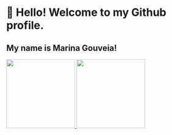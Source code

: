 # 👋 Hello! Welcome to my Github profile.
## My name is Marina Gouveia!

<div>
<a href="https://github.com/Marina-Gouveia">
<img loading="lazy" height="180em" src="https://github-readme-stats.vercel.app/api/top-langs/?username=Marina-Gouveia&layout=compact&langs_count=7&theme=dracula"/>
<img loading="lazy" height="180em" src="https://github-readme-stats.vercel.app/api?username=Marina-Gouveia&show_icons=true&theme=dracula&include_all_commits=true&count_private=true"/>
</div>
